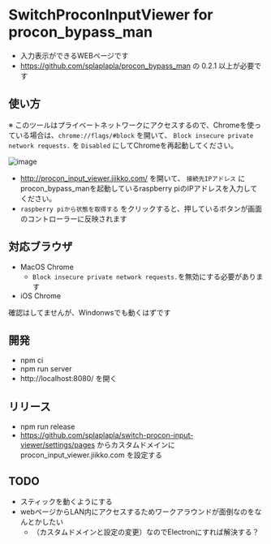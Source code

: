 # SwitchProconInputViewer for procon_bypass_man
* 入力表示ができるWEBページです
* https://github.com/splaplapla/procon_bypass_man の 0.2.1 以上が必要です

## 使い方
※ このツールはプライベートネットワークにアクセスするので、Chromeを使っている場合は、`chrome://flags/#block` を開いて、 `Block insecure private network requests.` を `Disabled` にしてChromeを再起動してください。  

![image](https://user-images.githubusercontent.com/1664497/170820460-0f60c36c-2701-4620-a132-a1cae28238f4.png)

* http://procon_input_viewer.jiikko.com/ を開いて、 `接続先IPアドレス` に procon_bypass_manを起動しているraspberry piのIPアドレスを入力してください。
* `raspberry piから状態を取得する` をクリックすると、押しているボタンが画面のコントローラーに反映されます

## 対応ブラウザ
* MacOS Chrome
  * `Block insecure private network requests.`を無効にする必要があります
* iOS Chrome

確認はしてませんが、Windonwsでも動くはずです

## 開発
* npm ci
* npm run server
* http://localhost:8080/ を開く

## リリース
* npm run release
* https://github.com/splaplapla/switch-procon-input-viewer/settings/pages からカスタムドメインに procon_input_viewer.jiikko.com を設定する

## TODO
* スティックを動くようにする
* webページからLAN内にアクセスするためワークアラウンドが面倒なのをなんとかしたい
  * （カスタムドメインと設定の変更）なのでElectronにすれば解決する？
